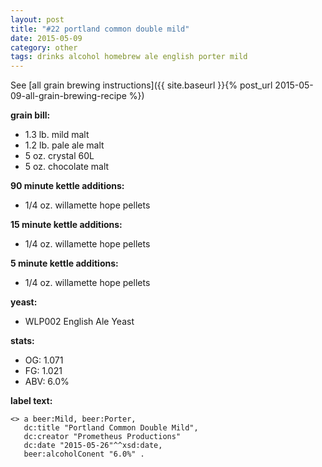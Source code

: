 ```yaml
---
layout: post
title: "#22 portland common double mild"
date: 2015-05-09
category: other
tags: drinks alcohol homebrew ale english porter mild
---
```

See  [all grain brewing instructions]({{ site.baseurl }}{% post_url 2015-05-09-all-grain-brewing-recipe %})

**grain bill:**
* 1.3 lb. mild malt
* 1.2 lb. pale ale malt
* 5 oz. crystal 60L
* 5 oz. chocolate malt

**90 minute kettle additions:**
* 1/4 oz. willamette hope pellets

**15 minute kettle additions:**
* 1/4 oz. willamette hope pellets

**5 minute kettle additions:**
* 1/4 oz. willamette hope pellets

**yeast:**
* WLP002 English Ale Yeast

**stats:**
* OG: 1.071
* FG: 1.021
* ABV: 6.0%

**label text:**
```
<> a beer:Mild, beer:Porter,
   dc:title "Portland Common Double Mild",
   dc:creator "Prometheus Productions"
   dc:date "2015-05-26"^^xsd:date,
   beer:alcoholConent "6.0%" .
```
